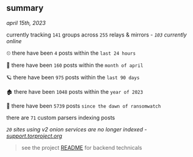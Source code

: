 
## summary
_april 15th, 2023_

currently tracking `141` groups across `255` relays & mirrors - _`103` currently online_

⏲ there have been `4` posts within the `last 24 hours`

🦈 there have been `160` posts within the `month of april`

🪐 there have been `975` posts within the `last 90 days`

🏚 there have been `1048` posts within the `year of 2023`

🦕 there have been `5739` posts `since the dawn of ransomwatch`

there are `71` custom parsers indexing posts

_`20` sites using v2 onion services are no longer indexed - [support.torproject.org](https://support.torproject.org/onionservices/v2-deprecation/)_

> see the project [README](https://github.com/joshhighet/ransomwatch#ransomwatch--) for backend technicals
